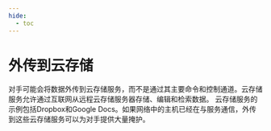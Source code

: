 ```yaml
---
hide:
  - toc
---
```


# 外传到云存储

对手可能会将数据外传到云存储服务，而不是通过其主要命令和控制通道。云存储服务允许通过互联网从远程云存储服务器存储、编辑和检索数据。  云存储服务的示例包括Dropbox和Google Docs。如果网络中的主机已经在与服务通信，外传到这些云存储服务可以为对手提供大量掩护。
